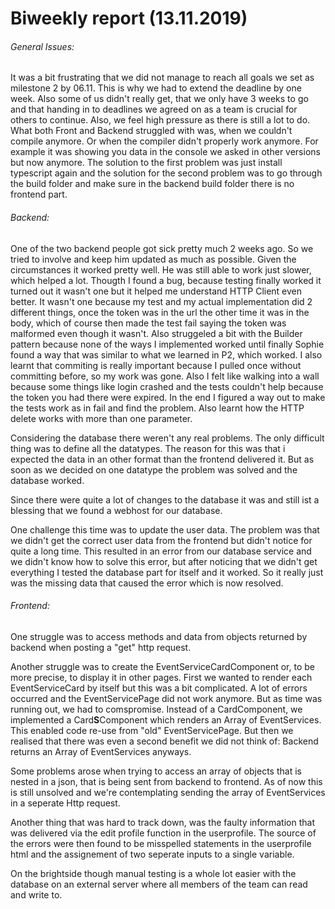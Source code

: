 # Biweekly report (13.11.2019) 

###### General Issues:
It was a bit frustrating that we did not manage to reach all goals we set as milestone 2 by 06.11.
This is why we had to extend the deadline by one week. Also some of us didn't really get, that we only
have 3 weeks to go and that handing in to deadlines we agreed on as a team is crucial for others to continue.
Also, we feel high pressure as there is still a lot to do.
What both Front and Backend struggled with was, when we couldn't compile anymore.
Or when the compiler didn't properly work anymore. For example it was showing you data
in the console we asked in other versions but now anymore. The solution to the first problem was just install
typescript again and the solution for the second problem was to go through the build folder and make sure in the backend
build folder there is no frontend part.

###### Backend:
One of the two backend people got sick pretty much 2 weeks ago. So we tried to involve and keep him updated as much as
possible. Given the circumstances it worked pretty well. He was still able to work just slower, which helped a lot.
Thougth I found a bug, because testing finally worked it turned out it wasn't one but it helped me understand HTTP Client 
even better. It wasn't one because my test and my actual implementation did 2 different things, once the token was in the url
the other time it was in the body, which of course then made the test fail saying the token was malformed even though it wasn't.
Also struggeled a bit with the Builder pattern because none of the ways I implemented worked until finally Sophie found a way that 
was similar to what we learned in P2, which worked. I also learnt that commiting is really important because I pulled once without committing
before, so my work was gone. Also I felt like walking into a wall because some things like login crashed and the tests couldn't help
because the token you had there were expired. In the end I figured a way out to make the tests work as in fail and find the problem. 
Also learnt how the HTTP delete works with more than one parameter.

Considering the database there weren't any real problems. The only difficult thing was to define all the datatypes. The reason for this was that i 
expected the data in an other format than the frontend delivered it. But as soon as we decided on one datatype the problem was solved and the database worked.

Since there were quite a lot of changes to the database it was and still ist a blessing that we found a webhost for our database.

One challenge this time was to update the user data. The problem was that we didn't get the correct user data from the frontend but didn't notice for quite a
long time. This resulted in an error from our database service and we didn't know how to solve this error, but after noticing that we didn't get everything 
I tested the database part for itself and it worked. So it really just was the missing data that caused the error which is now resolved. 

###### Frontend:
One struggle was to access methods and data from objects returned by backend when posting a "get" http request.


Another struggle was to create the EventServiceCardComponent or, to be more precise, to display it in other pages.
First we wanted to render each EventServiceCard by itself but this was a bit complicated. 
A lot of errors occurred and the EventServicePage did not work anymore.
But as time was running out, we had to comspromise.
Instead of a CardComponent, we implemented a Card**S**Component which renders an Array of EventServices.
This enabled code re-use from "old" EventServicePage.
But then we realised that there was even a second benefit we did not think of: Backend returns an Array of EventServices anyways.

Some problems arose when trying to access an array of objects that is nested in a json, that is being sent from backend to frontend.
As of now this is still unsolved and we're contemplating sending the array of EventServices in a seperate Http request.

Another thing that was hard to track down, was the faulty information that was delivered via the edit profile function in the userprofile.
The source of the errors were then found to be misspelled statements in the userprofile html and the assignement of two seperate
inputs to a single variable.

On the brightside though manual testing is a whole lot easier with the database on an external server where all members of the team can read and write to.





